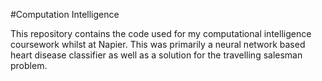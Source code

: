 #Computation Intelligence

This repository contains the code used for my computational intelligence 
coursework whilst at Napier. This was primarily a neural network based heart 
disease classifier as well as a solution for the travelling salesman problem.
